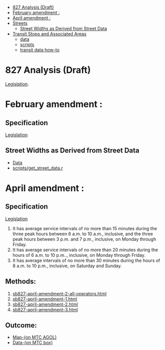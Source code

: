 <!-- MarkdownTOC autolink="true" bracket="round" -->

- [827 Analysis \(Draft\)](#827-analysis-draft)
- [February amendment :](#february-amendment-)
- [April amendment :](#april-amendment-)
- [Streets](#streets)
	- [Street Widths as Derived from Street Data](#street-widths-as-derived-from-street-data)
- [Transit Stops and Associated Areas](#transit-stops-and-associated-areas)
	- [data](#data)
	- [scripts](#scripts)
	- [transit data how-to](#transit-data-how-to)

<!-- /MarkdownTOC -->

# 827 Analysis (Draft)

[Legislation](https://leginfo.legislature.ca.gov/faces/billTextClient.xhtml?bill_id=201720180SB827).

# February amendment :

## Specification

[Legislation](https://medium.com/@Scott_Wiener/sb-827-amendments-strengthening-demolition-displacement-protections-4ced4c942ac9)

## Street Widths as Derived from Street Data

- [Data](http://mtc.maps.arcgis.com/home/item.html?id=74876cd626354abe90f49d66f447e530&jobid=6cb68df9-4498-413c-84e9-82bb31d58d1d)
- [scripts/get_street_data.r](scripts/get_street_data.r)

# April amendment :

## Specification

[Legislation](https://leginfo.legislature.ca.gov/faces/billTextClient.xhtml?bill_id=201720180SB827)

1. It has average service intervals of no more than 15 minutes during the three peak hours between 6 a.m. to 10 a.m., inclusive, and the three peak hours between 3 p.m. and 7 p.m., inclusive, on Monday through Friday.
2. It has average service intervals of no more than 20 minutes during the hours of 6 a.m. to 10 p.m.., inclusive, on Monday through Friday.
3. It has average intervals of no more than 30 minutes during the hours of 8 a.m. to 10 p.m., inclusive, on Saturday and Sunday.

## Methods:

1. [sb827-april-amendment-2-all-operators.html](https://bayareametro.github.io/Data-And-Visualization-Projects/sb827/documentation/gtfsr_headway_example.html)
2. [sb827-april-amendment-1.html](https://bayareametro.github.io/Data-And-Visualization-Projects/sb827/documentation/sb827-april-amendment-1.html)  
3. [sb827-april-amendment-2.html](https://bayareametro.github.io/Data-And-Visualization-Projects/sb827/documentation/sb827-april-amendment-2.html)  
4. [sb827-april-amendment-3.html](https://bayareametro.github.io/Data-And-Visualization-Projects/sb827/documentation/sb827-april-amendment-3.nb.html)  

## Outcome:

- [Map-(on MTC AGOL)](http://arcg.is/00SeGG)  
- [Data-(on MTC box)](https://mtcdrive.app.box.com/folder/48768392407)
